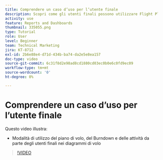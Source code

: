 ```yaml
---
title: Comprendere un caso d’uso per l’utente finale
description: Scopri come gli utenti finali possono utilizzare Flight Plan, Burndown e Tasks nelle tabelle di volo, in [!UICONTROL Analisi avanzata].
activity: use
feature: Reports and Dashboards
thumbnail: 335055.png
type: Tutorial
role: User
level: Beginner
team: Technical Marketing
jira: KT-8712
exl-id: 2b6e88e4-d71d-434b-ba74-da2e5e8ea157
doc-type: video
source-git-commit: 6c31f8d2e98ad8cd1880cd03ec0b0e6c0fd9ec09
workflow-type: tm+mt
source-wordcount: '0'
ht-degree: 0%

---
```


# Comprendere un caso d’uso per l’utente finale

Questo video illustra:

* Modalità di utilizzo del piano di volo, del Burndown e delle attività da parte degli utenti finali nei diagrammi di volo

>[!VIDEO](https://video.tv.adobe.com/v/335055/?quality=12&learn=on)

